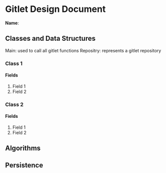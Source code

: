 # Gitlet Design Document

**Name**:

## Classes and Data Structures
Main: used to call all gitlet functions
Repositry: represents a gitlet repository
    


### Class 1

#### Fields

1. Field 1
2. Field 2


### Class 2

#### Fields

1. Field 1
2. Field 2


## Algorithms

## Persistence

